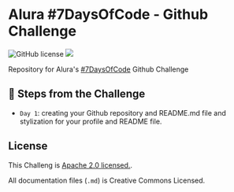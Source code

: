 # Alura #7DaysOfCode - Github Challenge

<div>
  <img alt="GitHub license" src="https://img.shields.io/github/license/ydirickson/Alura-7DaysOfCode?style=for-the-badge"></a>
  <img src="http://img.shields.io/static/v1?label=STATUS&message=EM%20DESENVOLVIMENTO&color=GREEN&style=for-the-badge"/>
</div>

Repository for Alura's [#7DaysOfCode](https://7daysofcode.io/) Github Challenge

## :hammer: Steps from the Challenge

 - `Day 1`: creating your Github repository and README.md file and stylization for your profile and README file.

## License

This Challeng is [Apache 2.0 licensed.](LICENSE).

All documentation files (`.md`) is Creative Commons Licensed.
